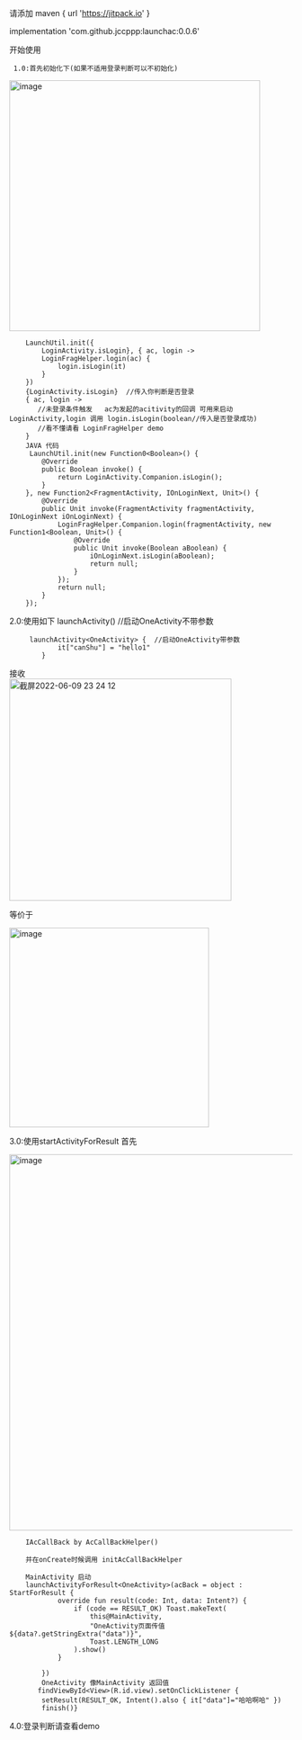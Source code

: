 请添加 maven { url 'https://jitpack.io' }

implementation 'com.github.jccppp:launchac:0.0.6'

开始使用

     1.0:首先初始化下(如果不适用登录判断可以不初始化)
<img width="446" alt="image" src="https://user-images.githubusercontent.com/28549918/172647110-8d5354f6-283e-4f04-bbfa-47c939606826.png">

        LaunchUtil.init({
            LoginActivity.isLogin}, { ac, login ->
            LoginFragHelper.login(ac) {
                login.isLogin(it)
            }
        })
        {LoginActivity.isLogin}  //传入你判断是否登录
        { ac, login ->
           //未登录条件触发   ac为发起的acitivity的回调 可用来启动LoginActivity,login 调用 login.isLogin(boolean//传入是否登录成功)
           //看不懂请看 LoginFragHelper demo
        }
        JAVA 代码
         LaunchUtil.init(new Function0<Boolean>() {
            @Override
            public Boolean invoke() {
                return LoginActivity.Companion.isLogin();
            }
        }, new Function2<FragmentActivity, IOnLoginNext, Unit>() {
            @Override
            public Unit invoke(FragmentActivity fragmentActivity, IOnLoginNext iOnLoginNext) {
                LoginFragHelper.Companion.login(fragmentActivity, new Function1<Boolean, Unit>() {
                    @Override
                    public Unit invoke(Boolean aBoolean) {
                        iOnLoginNext.isLogin(aBoolean);
                        return null;
                    }
                });
                return null;
            }
        });
        
2.0:使用如下
        launchActivity<OneActivity>()  //启动OneActivity不带参数
        
         launchActivity<OneActivity> {  //启动OneActivity带参数
                it["canShu"] = "hello1"
            }
  
接收       
<img width="395" alt="截屏2022-06-09 23 24 12" src="https://user-images.githubusercontent.com/28549918/172887718-7b02bc53-8b8a-47e5-aa47-0e6ed10f1f6c.png">

等价于
       
<img width="355" alt="image" src="https://user-images.githubusercontent.com/28549918/172887883-2d5873ae-2841-4035-aa61-9249d0362024.png">

        
3.0:使用startActivityForResult
首先
       
<img width="669" alt="image" src="https://user-images.githubusercontent.com/28549918/172888018-25d23ae6-9e9e-4bb5-b45e-5be0f6c511a5.png">
       
        IAcCallBack by AcCallBackHelper()
        
        并在onCreate时候调用 initAcCallBackHelper
        
        MainActivity 启动
        launchActivityForResult<OneActivity>(acBack = object : StartForResult {
                override fun result(code: Int, data: Intent?) {
                    if (code == RESULT_OK) Toast.makeText(
                        this@MainActivity,
                        "OneActivity页面传值${data?.getStringExtra("data")}",
                        Toast.LENGTH_LONG
                    ).show()
                }

            })
            OneActivity 像MainActivity 返回值
           findViewById<View>(R.id.view).setOnClickListener {
            setResult(RESULT_OK, Intent().also { it["data"]="哈哈啊哈" })
            finish()}
            
4.0:登录判断请查看demo
            
            
         
        
